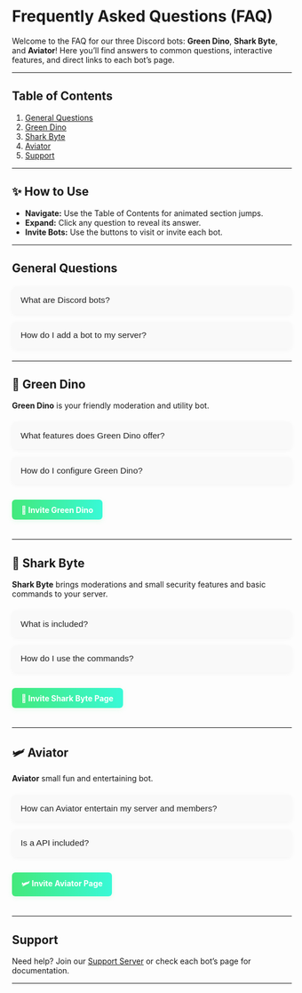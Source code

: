 # Frequently Asked Questions (FAQ)

Welcome to the FAQ for our three Discord bots: **Green Dino**, **Shark Byte**, and **Aviator**! Here you’ll find answers to common questions, interactive features, and direct links to each bot’s page.

---

## Table of Contents

1. [General Questions](#general-questions)
2. [Green Dino](#green-dino)
3. [Shark Byte](#shark-byte)
4. [Aviator](#aviator)
5. [Support](#support)

---

## ✨ How to Use

- **Navigate:** Use the Table of Contents for animated section jumps.
- **Expand:** Click any question to reveal its answer.
- **Invite Bots:** Use the buttons to visit or invite each bot.

---

## <span id="general-questions"></span>General Questions

<div class="faq-section">
    <div class="faq-item">
        <button class="faq-question">What are Discord bots?</button>
        <div class="faq-answer">
            Discord bots are automated programs that add features and moderation to your server.
        </div>
    </div>
    <div class="faq-item">
        <button class="faq-question">How do I add a bot to my server?</button>
        <div class="faq-answer">
            Click the invite button for your chosen bot below and authorize it for your server.
        </div>
    </div>
</div>

---

## <span id="green-dino"></span>🦖 Green Dino

**Green Dino** is your friendly moderation and utility bot.

<div class="faq-section">
    <div class="faq-item">
        <button class="faq-question">What features does Green Dino offer?</button>
        <div class="faq-answer">
            - Moderation-tools<br>
            - User & Admin Commands<br>
            - Welcome messages & configuration<br>
            - Games and other Utils
            - Bot-Structure
        </div>
    </div>
    <div class="faq-item">
        <button class="faq-question">How do I configure Green Dino?</button>
        <div class="faq-answer">
            Use the <code>/help</code> command to get started
        </div>
    </div>
</div>
<a class="bot-link" href="https://discord.com/oauth2/authorize?client_id=1346868529151873128" target="_blank">🦖 Invite Green Dino </a>

---

## <span id="shark-byte"></span>🦈 Shark Byte

**Shark Byte** brings moderations and small security features and basic commands to your server.

<div class="faq-section">
    <div class="faq-item">
        <button class="faq-question">What is included?</button>
        <div class="faq-answer">
            - Moderation<br>
            - Serverstats<br>
            - Info-commands<br>
        </div>
    </div>
    <div class="faq-item">
        <button class="faq-question">How do I use the commands?</button>
        <div class="faq-answer">
            Use <code>/help</code> followed by the command name
        </div>
    </div>
</div>
<a class="bot-link" href="https://discord.com/oauth2/authorize?client_id=1375751047506825286" target="_blank">🦈 Invite Shark Byte Page</a>

---

## <span id="aviator"></span>🛩️ Aviator

**Aviator** small fun and entertaining bot.

<div class="faq-section">
    <div class="faq-item">
        <button class="faq-question">How can Aviator entertain my server and members?</button>
        <div class="faq-answer">
            - Airports-<br>
            - Planes- <br>
            - Weather-<br>
            - Time zone support-<br>
            - Commands
        </div>
    </div>
    <div class="faq-item">
        <button class="faq-question">Is a API included?</button>
        <div class="faq-answer">
            Yes. But some APIs costs money, and Aviator runs on a free plan.
            But maybe in the future there will be more usable commands and a better functionality for the Bot.
        </div>
    </div>
</div>
<a class="bot-link" href="https://discord.com/oauth2/authorize?client_id=1364918211283390604" target="_blank">🛩️ Invite Aviator Page</a>

---

## <span id="support"></span>Support

Need help? Join our [Support Server](https://discord.gg/JA8VnRttNU) or check each bot’s page for documentation.

---

<style>
.faq-section {
    margin: 1.5em 0;
}
.faq-item {
    margin-bottom: 1em;
    border-radius: 8px;
    overflow: hidden;
    box-shadow: 0 2px 8px rgba(0,0,0,0.04);
    transition: box-shadow 0.3s;
}
.faq-item:hover {
    box-shadow: 0 4px 16px rgba(0,0,0,0.10);
}
.faq-question {
    width: 100%;
    background: var(--faq-bg, #f9f9f9);
    color: var(--faq-color, #222);
    border: none;
    padding: 1em;
    font-size: 1.1em;
    text-align: left;
    cursor: pointer;
    transition: background 0.3s;
    outline: none;
}
.faq-question:hover {
    background: var(--faq-hover, #e0f7fa);
}
.faq-answer {
    max-height: 0;
    overflow: hidden;
    background: var(--faq-answer-bg, #fff);
    color: var(--faq-answer-color, #333);
    padding: 0 1em;
    transition: max-height 0.5s cubic-bezier(0.4,0,0.2,1), padding 0.3s;
}
.faq-item.active .faq-answer {
    max-height: 200px;
    padding: 1em;
}
.bot-link {
    display: inline-block;
    margin: 0.5em 0 1.5em 0;
    padding: 0.7em 1.2em;
    background: linear-gradient(90deg, #43e97b 0%, #38f9d7 100%);
    color: #fff;
    border-radius: 6px;
    text-decoration: none;
    font-weight: bold;
    box-shadow: 0 2px 8px rgba(67,233,123,0.15);
    transition: background 0.3s, transform 0.2s;
}
.bot-link:hover {
    background: linear-gradient(90deg, #38f9d7 0%, #43e97b 100%);
    transform: translateY(-2px) scale(1.03);
}
:root {
    --faq-bg: #f9f9f9;
    --faq-color: #222;
    --faq-hover: #e0f7fa;
    --faq-answer-bg: #fff;
    --faq-answer-color: #333;
}
@media (prefers-color-scheme: dark) {
    :root {
        --faq-bg: #23272a;
        --faq-color: #f9f9f9;
        --faq-hover: #2c3e50;
        --faq-answer-bg: #2c2f33;
        --faq-answer-color: #f9f9f9;
    }
}
html {
    scroll-behavior: smooth;
    transition: background 0.5s;
}
</style>
<script>
document.querySelectorAll('.faq-question').forEach(btn => {
    btn.addEventListener('click', function() {
        const item = this.parentElement;
        item.classList.toggle('active');
    });
});
</script>
